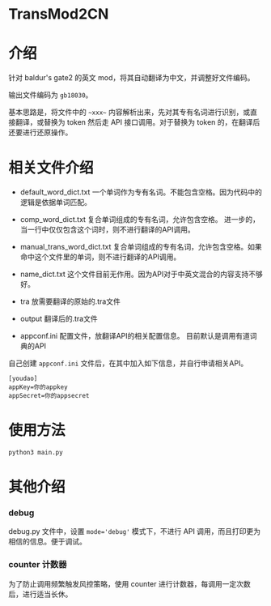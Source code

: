 # TransMod2CN

# 介绍

针对 baldur's gate2 的英文 mod，将其自动翻译为中文，并调整好文件编码。

输出文件编码为 `gb18030`。

基本思路是，将文件中的 `~xxx~` 内容解析出来，先对其专有名词进行识别，或直接翻译，或替换为 token 然后走 API 接口调用。对于替换为 token 的，在翻译后还要进行还原操作。

# 相关文件介绍

- default_word_dict.txt 一个单词作为专有名词。不能包含空格。因为代码中的逻辑是依据单词匹配。

- comp_word_dict.txt 复合单词组成的专有名词，允许包含空格。
进一步的，当一行中仅仅包含这个词时，则不进行翻译的API调用。

- manual_trans_word_dict.txt 复合单词组成的专有名词，允许包含空格。如果命中这个文件里的单词，则不进行翻译的API调用。

- name_dict.txt 这个文件目前无作用。因为API对于中英文混合的内容支持不够好。

- tra 放需要翻译的原始的.tra文件

- output 翻译后的.tra文件

- appconf.ini 配置文件，放翻译API的相关配置信息。
目前默认是调用有道词典的API

自己创建 `appconf.ini` 文件后，在其中加入如下信息，并自行申请相关API。
```
[youdao]
appKey=你的appkey
appSecret=你的appsecret
```

# 使用方法
```
python3 main.py
```

# 其他介绍

### debug

debug.py 文件中，设置 `mode='debug'` 模式下，不进行 API 调用，而且打印更为相信的信息。便于调试。

### counter 计数器

为了防止调用频繁触发风控策略，使用 counter 进行计数器，每调用一定次数后，进行适当长休。